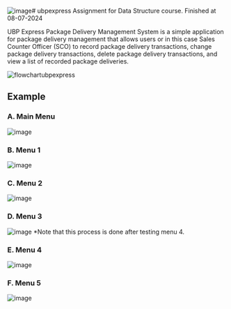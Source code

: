![image](https://github.com/VoxxRye/ubpexpress/assets/93810719/4d668ac4-1aa8-4b23-b44b-04117c92de1c)# ubpexpress
Assignment for Data Structure course. Finished at 08-07-2024

UBP Express Package Delivery Management System is a simple application for package delivery management that allows users or in this case Sales Counter Officer (SCO) to record package delivery transactions, change package delivery transactions, delete package delivery transactions, and view a list of recorded package deliveries.

![flowchartubpexpress](https://github.com/VoxxRye/ubpexpress/assets/93810719/a903a9b6-5e39-4ede-a972-5887eaaaa366)

## Example

### A. Main Menu

![image](https://github.com/VoxxRye/ubpexpress/assets/93810719/06359ead-c323-430c-8366-74bdf06c46d3)

### B. Menu 1

![image](https://github.com/VoxxRye/ubpexpress/assets/93810719/ce217e43-6ec5-4905-b1ab-e699f5eeb394)

### C. Menu 2

![image](https://github.com/VoxxRye/ubpexpress/assets/93810719/96e3d151-9175-4044-9f5d-24e8961c4074)

### D. Menu 3

![image](https://github.com/VoxxRye/ubpexpress/assets/93810719/9165888e-27a8-4ec5-826d-b267c7cb723f)
*Note that this process is done after testing menu 4.

### E. Menu 4

![image](https://github.com/VoxxRye/ubpexpress/assets/93810719/993bd0c0-6ea1-4efc-b98d-44550c82db4f)

### F. Menu 5

![image](https://github.com/VoxxRye/ubpexpress/assets/93810719/890dcde3-ecc8-4b26-a78e-25695827eb6b)

